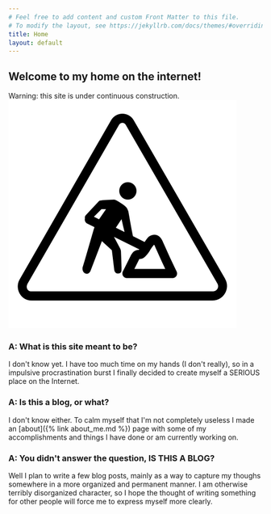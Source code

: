 ```yaml
---
# Feel free to add content and custom Front Matter to this file.
# To modify the layout, see https://jekyllrb.com/docs/themes/#overriding-theme-defaults
title: Home 
layout: default
---
```



## Welcome to my home on the internet!

Warning: this site is under continuous construction.
![under construction](/assets/under-construction.png)

### A: What is this site meant to be? 
I don't know yet. I have too much time on my hands (I don't really), so in a impulsive procrastination burst I finally decided to create myself a SERIOUS place on the Internet. 

### A: Is this a blog, or what?
I don't know either. To calm myself that I'm not completely useless I made an [about]({% link about_me.md %}) page with some of my accomplishments and things I have done or am currently working on. 

### A: You didn't answer the question, IS THIS A BLOG?
Well I plan to write a few blog posts, mainly as a way to capture my thoughs somewhere in a more organized and permanent manner. I am otherwise terribly disorganized character, so I hope the thought of writing something for other people will force me to express myself more clearly. 





